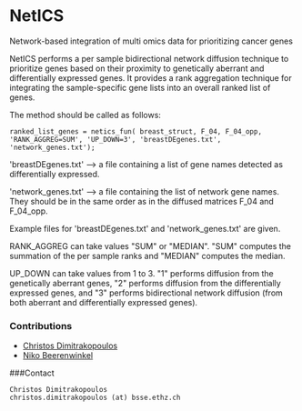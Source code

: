 # NetICS
Network-based integration of multi omics data for prioritizing cancer genes

NetICS performs a per sample bidirectional network diffusion technique to prioritize genes based on their proximity to genetically aberrant and differentially expressed genes. It provides a rank aggregation technique for integrating the sample-specific gene lists into an overall ranked list of genes.

The method should be called as follows:

```
ranked_list_genes = netics_fun( breast_struct, F_04, F_04_opp, 'RANK_AGGREG=SUM', 'UP_DOWN=3', 'breastDEgenes.txt', 'network_genes.txt');

```

'breastDEgenes.txt' --> a file containing a list of gene names detected as differentially expressed.

'network_genes.txt' --> a file containing the list of network gene names. They should be in the same order as in the diffused matrices F_04 and F_04_opp.

Example files for 'breastDEgenes.txt' and 'network_genes.txt' are given.

RANK_AGGREG can take values "SUM" or "MEDIAN". "SUM" computes the summation of the per sample ranks and "MEDIAN" computes the median.

UP_DOWN can take values from 1 to 3. "1" performs diffusion from the genetically aberrant genes, "2" performs diffusion from the differentially expressed genes, and "3" performs bidirectional network diffusion (from both aberrant and differentially expressed genes).

### Contributions
- [Christos Dimitrakopoulos](https://www.bsse.ethz.ch/cbg/group/people/person-detail.html?persid=197642)
- [Niko Beerenwinkel](http://www.bsse.ethz.ch/cbg/group/people/person-detail.html?persid=149417)


###Contact
```
Christos Dimitrakopoulos
christos.dimitrakopoulos (at) bsse.ethz.ch
```
